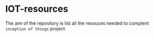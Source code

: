 # IOT-resources
The aim of the repository is list all the resouces needed to complent `inception of things` project
